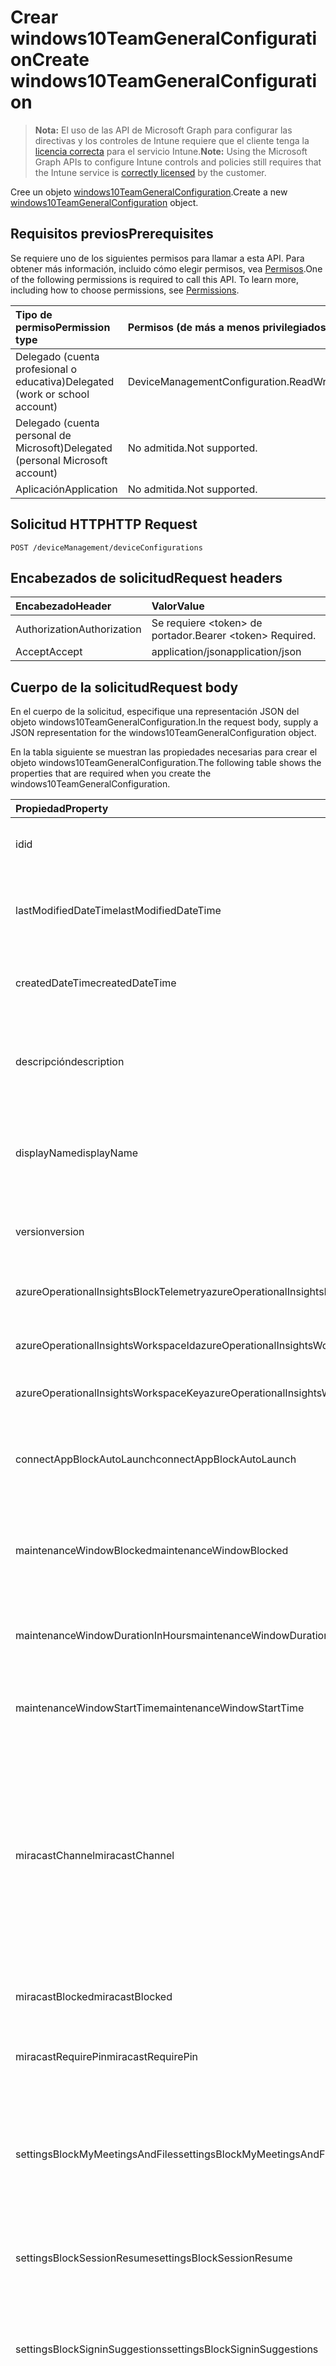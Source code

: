 # <a name="create-windows10teamgeneralconfiguration"></a><span data-ttu-id="60404-101">Crear windows10TeamGeneralConfiguration</span><span class="sxs-lookup"><span data-stu-id="60404-101">Create windows10TeamGeneralConfiguration</span></span>

> <span data-ttu-id="60404-102">**Nota:** El uso de las API de Microsoft Graph para configurar las directivas y los controles de Intune requiere que el cliente tenga la [licencia correcta](https://go.microsoft.com/fwlink/?linkid=839381) para el servicio Intune.</span><span class="sxs-lookup"><span data-stu-id="60404-102">**Note:** Using the Microsoft Graph APIs to configure Intune controls and policies still requires that the Intune service is [correctly licensed](https://go.microsoft.com/fwlink/?linkid=839381) by the customer.</span></span>

<span data-ttu-id="60404-103">Cree un objeto [windows10TeamGeneralConfiguration](../resources/intune_deviceconfig_windows10teamgeneralconfiguration.md).</span><span class="sxs-lookup"><span data-stu-id="60404-103">Create a new [windows10TeamGeneralConfiguration](../resources/intune_deviceconfig_windows10teamgeneralconfiguration.md) object.</span></span>
## <a name="prerequisites"></a><span data-ttu-id="60404-104">Requisitos previos</span><span class="sxs-lookup"><span data-stu-id="60404-104">Prerequisites</span></span>
<span data-ttu-id="60404-p101">Se requiere uno de los siguientes permisos para llamar a esta API. Para obtener más información, incluido cómo elegir permisos, vea [Permisos](../../../concepts/permissions_reference.md).</span><span class="sxs-lookup"><span data-stu-id="60404-p101">One of the following permissions is required to call this API. To learn more, including how to choose permissions, see [Permissions](../../../concepts/permissions_reference.md).</span></span>

|<span data-ttu-id="60404-107">Tipo de permiso</span><span class="sxs-lookup"><span data-stu-id="60404-107">Permission type</span></span>|<span data-ttu-id="60404-108">Permisos (de más a menos privilegiados)</span><span class="sxs-lookup"><span data-stu-id="60404-108">Permissions (from most to least privileged)</span></span>|
|:---|:---|
|<span data-ttu-id="60404-109">Delegado (cuenta profesional o educativa)</span><span class="sxs-lookup"><span data-stu-id="60404-109">Delegated (work or school account)</span></span>|<span data-ttu-id="60404-110">DeviceManagementConfiguration.ReadWrite.All</span><span class="sxs-lookup"><span data-stu-id="60404-110">DeviceManagementConfiguration.ReadWrite.All</span></span>|
|<span data-ttu-id="60404-111">Delegado (cuenta personal de Microsoft)</span><span class="sxs-lookup"><span data-stu-id="60404-111">Delegated (personal Microsoft account)</span></span>|<span data-ttu-id="60404-112">No admitida.</span><span class="sxs-lookup"><span data-stu-id="60404-112">Not supported.</span></span>|
|<span data-ttu-id="60404-113">Aplicación</span><span class="sxs-lookup"><span data-stu-id="60404-113">Application</span></span>|<span data-ttu-id="60404-114">No admitida.</span><span class="sxs-lookup"><span data-stu-id="60404-114">Not supported.</span></span>|

## <a name="http-request"></a><span data-ttu-id="60404-115">Solicitud HTTP</span><span class="sxs-lookup"><span data-stu-id="60404-115">HTTP Request</span></span>
<!-- {
  "blockType": "ignored"
}
-->
``` http
POST /deviceManagement/deviceConfigurations
```

## <a name="request-headers"></a><span data-ttu-id="60404-116">Encabezados de solicitud</span><span class="sxs-lookup"><span data-stu-id="60404-116">Request headers</span></span>
|<span data-ttu-id="60404-117">Encabezado</span><span class="sxs-lookup"><span data-stu-id="60404-117">Header</span></span>|<span data-ttu-id="60404-118">Valor</span><span class="sxs-lookup"><span data-stu-id="60404-118">Value</span></span>|
|:---|:---|
|<span data-ttu-id="60404-119">Authorization</span><span class="sxs-lookup"><span data-stu-id="60404-119">Authorization</span></span>|<span data-ttu-id="60404-120">Se requiere &lt;token&gt; de portador.</span><span class="sxs-lookup"><span data-stu-id="60404-120">Bearer &lt;token&gt; Required.</span></span>|
|<span data-ttu-id="60404-121">Accept</span><span class="sxs-lookup"><span data-stu-id="60404-121">Accept</span></span>|<span data-ttu-id="60404-122">application/json</span><span class="sxs-lookup"><span data-stu-id="60404-122">application/json</span></span>|

## <a name="request-body"></a><span data-ttu-id="60404-123">Cuerpo de la solicitud</span><span class="sxs-lookup"><span data-stu-id="60404-123">Request body</span></span>
<span data-ttu-id="60404-124">En el cuerpo de la solicitud, especifique una representación JSON del objeto windows10TeamGeneralConfiguration.</span><span class="sxs-lookup"><span data-stu-id="60404-124">In the request body, supply a JSON representation for the windows10TeamGeneralConfiguration object.</span></span>

<span data-ttu-id="60404-125">En la tabla siguiente se muestran las propiedades necesarias para crear el objeto windows10TeamGeneralConfiguration.</span><span class="sxs-lookup"><span data-stu-id="60404-125">The following table shows the properties that are required when you create the windows10TeamGeneralConfiguration.</span></span>

|<span data-ttu-id="60404-126">Propiedad</span><span class="sxs-lookup"><span data-stu-id="60404-126">Property</span></span>|<span data-ttu-id="60404-127">Tipo</span><span class="sxs-lookup"><span data-stu-id="60404-127">Type</span></span>|<span data-ttu-id="60404-128">Descripción</span><span class="sxs-lookup"><span data-stu-id="60404-128">Description</span></span>|
|:---|:---|:---|
|<span data-ttu-id="60404-129">id</span><span class="sxs-lookup"><span data-stu-id="60404-129">id</span></span>|<span data-ttu-id="60404-130">Cadena</span><span class="sxs-lookup"><span data-stu-id="60404-130">String</span></span>|<span data-ttu-id="60404-131">Clave de la entidad.</span><span class="sxs-lookup"><span data-stu-id="60404-131">Key of the entity.</span></span> <span data-ttu-id="60404-132">Heredado de [deviceConfiguration](../resources/intune_deviceconfig_deviceconfiguration.md)</span><span class="sxs-lookup"><span data-stu-id="60404-132">Inherited from [deviceConfiguration](../resources/intune_deviceconfig_deviceconfiguration.md)</span></span>|
|<span data-ttu-id="60404-133">lastModifiedDateTime</span><span class="sxs-lookup"><span data-stu-id="60404-133">lastModifiedDateTime</span></span>|<span data-ttu-id="60404-134">DateTimeOffset</span><span class="sxs-lookup"><span data-stu-id="60404-134">DateTimeOffset</span></span>|<span data-ttu-id="60404-135">Fecha y hora en la que se modificó el objeto por última vez.</span><span class="sxs-lookup"><span data-stu-id="60404-135">DateTime the object was last modified.</span></span> <span data-ttu-id="60404-136">Heredado de [deviceConfiguration](../resources/intune_deviceconfig_deviceconfiguration.md)</span><span class="sxs-lookup"><span data-stu-id="60404-136">Inherited from [deviceConfiguration](../resources/intune_deviceconfig_deviceconfiguration.md)</span></span>|
|<span data-ttu-id="60404-137">createdDateTime</span><span class="sxs-lookup"><span data-stu-id="60404-137">createdDateTime</span></span>|<span data-ttu-id="60404-138">DateTimeOffset</span><span class="sxs-lookup"><span data-stu-id="60404-138">DateTimeOffset</span></span>|<span data-ttu-id="60404-139">Fecha y hora en la que se creó el objeto.</span><span class="sxs-lookup"><span data-stu-id="60404-139">DateTime the object was created.</span></span> <span data-ttu-id="60404-140">Heredado de [deviceConfiguration](../resources/intune_deviceconfig_deviceconfiguration.md)</span><span class="sxs-lookup"><span data-stu-id="60404-140">Inherited from [deviceConfiguration](../resources/intune_deviceconfig_deviceconfiguration.md)</span></span>|
|<span data-ttu-id="60404-141">descripción</span><span class="sxs-lookup"><span data-stu-id="60404-141">description</span></span>|<span data-ttu-id="60404-142">Cadena</span><span class="sxs-lookup"><span data-stu-id="60404-142">String</span></span>|<span data-ttu-id="60404-143">Descripción proporcionada por el administrador de la configuración del dispositivo.</span><span class="sxs-lookup"><span data-stu-id="60404-143">Admin provided description of the Device Configuration.</span></span> <span data-ttu-id="60404-144">Heredado de [deviceConfiguration](../resources/intune_deviceconfig_deviceconfiguration.md)</span><span class="sxs-lookup"><span data-stu-id="60404-144">Inherited from [deviceConfiguration](../resources/intune_deviceconfig_deviceconfiguration.md)</span></span>|
|<span data-ttu-id="60404-145">displayName</span><span class="sxs-lookup"><span data-stu-id="60404-145">displayName</span></span>|<span data-ttu-id="60404-146">Cadena</span><span class="sxs-lookup"><span data-stu-id="60404-146">String</span></span>|<span data-ttu-id="60404-147">Nombre proporcionado por el administrador de la configuración del dispositivo.</span><span class="sxs-lookup"><span data-stu-id="60404-147">Admin provided name of the device configuration.</span></span> <span data-ttu-id="60404-148">Heredado de [deviceConfiguration](../resources/intune_deviceconfig_deviceconfiguration.md)</span><span class="sxs-lookup"><span data-stu-id="60404-148">Inherited from [deviceConfiguration](../resources/intune_deviceconfig_deviceconfiguration.md)</span></span>|
|<span data-ttu-id="60404-149">version</span><span class="sxs-lookup"><span data-stu-id="60404-149">version</span></span>|<span data-ttu-id="60404-150">Int32</span><span class="sxs-lookup"><span data-stu-id="60404-150">Int32</span></span>|<span data-ttu-id="60404-151">Versión de la configuración del dispositivo.</span><span class="sxs-lookup"><span data-stu-id="60404-151">Version of the device configuration.</span></span> <span data-ttu-id="60404-152">Heredado de [deviceConfiguration](../resources/intune_deviceconfig_deviceconfiguration.md)</span><span class="sxs-lookup"><span data-stu-id="60404-152">Inherited from [deviceConfiguration](../resources/intune_deviceconfig_deviceconfiguration.md)</span></span>|
|<span data-ttu-id="60404-153">azureOperationalInsightsBlockTelemetry</span><span class="sxs-lookup"><span data-stu-id="60404-153">azureOperationalInsightsBlockTelemetry</span></span>|<span data-ttu-id="60404-154">Booleano</span><span class="sxs-lookup"><span data-stu-id="60404-154">Boolean</span></span>|<span data-ttu-id="60404-155">Indica si se va a bloquear Azure Operational Insights.</span><span class="sxs-lookup"><span data-stu-id="60404-155">Indicates whether or not to Block Azure Operational Insights.</span></span>|
|<span data-ttu-id="60404-156">azureOperationalInsightsWorkspaceId</span><span class="sxs-lookup"><span data-stu-id="60404-156">azureOperationalInsightsWorkspaceId</span></span>|<span data-ttu-id="60404-157">Cadena</span><span class="sxs-lookup"><span data-stu-id="60404-157">String</span></span>|<span data-ttu-id="60404-158">Identificador del área de trabajo de Azure Operational Insights.</span><span class="sxs-lookup"><span data-stu-id="60404-158">The Azure Operational Insights workspace id.</span></span>|
|<span data-ttu-id="60404-159">azureOperationalInsightsWorkspaceKey</span><span class="sxs-lookup"><span data-stu-id="60404-159">azureOperationalInsightsWorkspaceKey</span></span>|<span data-ttu-id="60404-160">Cadena</span><span class="sxs-lookup"><span data-stu-id="60404-160">String</span></span>|<span data-ttu-id="60404-161">Clave del área de trabajo de Azure Operational Insights.</span><span class="sxs-lookup"><span data-stu-id="60404-161">The Azure Operational Insights Workspace key.</span></span>|
|<span data-ttu-id="60404-162">connectAppBlockAutoLaunch</span><span class="sxs-lookup"><span data-stu-id="60404-162">connectAppBlockAutoLaunch</span></span>|<span data-ttu-id="60404-163">Booleano</span><span class="sxs-lookup"><span data-stu-id="60404-163">Boolean</span></span>|<span data-ttu-id="60404-164">Especifica si se iniciará automáticamente la aplicación Conectar cada vez que se inicie un proyecto.</span><span class="sxs-lookup"><span data-stu-id="60404-164">Specifies whether to automatically launch the Connect app whenever a projection is initiated.</span></span>|
|<span data-ttu-id="60404-165">maintenanceWindowBlocked</span><span class="sxs-lookup"><span data-stu-id="60404-165">maintenanceWindowBlocked</span></span>|<span data-ttu-id="60404-166">Booleano</span><span class="sxs-lookup"><span data-stu-id="60404-166">Boolean</span></span>|<span data-ttu-id="60404-167">Indica si se va a bloquear la configuración de un período de mantenimiento para las actualizaciones del dispositivo.</span><span class="sxs-lookup"><span data-stu-id="60404-167">Indicates whether or not to Block setting a maintenance window for device updates.</span></span>|
|<span data-ttu-id="60404-168">maintenanceWindowDurationInHours</span><span class="sxs-lookup"><span data-stu-id="60404-168">maintenanceWindowDurationInHours</span></span>|<span data-ttu-id="60404-169">Int32</span><span class="sxs-lookup"><span data-stu-id="60404-169">Int32</span></span>|<span data-ttu-id="60404-170">Duración del período de mantenimiento para las actualizaciones del dispositivo.</span><span class="sxs-lookup"><span data-stu-id="60404-170">Maintenance window duration for device updates.</span></span> <span data-ttu-id="60404-171">Valores válidos de 0 a 5</span><span class="sxs-lookup"><span data-stu-id="60404-171">Valid values 0 to 5</span></span>|
|<span data-ttu-id="60404-172">maintenanceWindowStartTime</span><span class="sxs-lookup"><span data-stu-id="60404-172">maintenanceWindowStartTime</span></span>|<span data-ttu-id="60404-173">TimeOfDay</span><span class="sxs-lookup"><span data-stu-id="60404-173">TimeOfDay</span></span>|<span data-ttu-id="60404-174">Hora de inicio del periodo de mantenimiento para las actualizaciones del dispositivo.</span><span class="sxs-lookup"><span data-stu-id="60404-174">Maintenance window start time for device updates.</span></span>|
|<span data-ttu-id="60404-175">miracastChannel</span><span class="sxs-lookup"><span data-stu-id="60404-175">miracastChannel</span></span>|[<span data-ttu-id="60404-176">miracastChannel</span><span class="sxs-lookup"><span data-stu-id="60404-176">miracastChannel</span></span>](../resources/intune_deviceconfig_miracastchannel.md)|<span data-ttu-id="60404-p109">El canal. Los valores posibles son: `userDefined`, `one`, `two`, `three`, `four`, `five`, `six`, `seven`, `eight`, `nine`, `ten`, `eleven`, `thirtySix`, `forty`, `fortyFour`, `fortyEight`, `oneHundredFortyNine`, `oneHundredFiftyThree`, `oneHundredFiftySeven`, `oneHundredSixtyOne`, `oneHundredSixtyFive`.</span><span class="sxs-lookup"><span data-stu-id="60404-p109">The channel. The possible values are: `userDefined`, `one`, `two`, `three`, `four`, `five`, `six`, `seven`, `eight`, `nine`, `ten`, `eleven`, `thirtySix`, `forty`, `fortyFour`, `fortyEight`, `oneHundredFortyNine`, `oneHundredFiftyThree`, `oneHundredFiftySeven`, `oneHundredSixtyOne`, `oneHundredSixtyFive`.</span></span>|
|<span data-ttu-id="60404-179">miracastBlocked</span><span class="sxs-lookup"><span data-stu-id="60404-179">miracastBlocked</span></span>|<span data-ttu-id="60404-180">Booleano</span><span class="sxs-lookup"><span data-stu-id="60404-180">Boolean</span></span>|<span data-ttu-id="60404-181">Indica si se van a bloquear las proyecciones inalámbricas.</span><span class="sxs-lookup"><span data-stu-id="60404-181">Indicates whether or not to Block wireless projection.</span></span>|
|<span data-ttu-id="60404-182">miracastRequirePin</span><span class="sxs-lookup"><span data-stu-id="60404-182">miracastRequirePin</span></span>|<span data-ttu-id="60404-183">Booleano</span><span class="sxs-lookup"><span data-stu-id="60404-183">Boolean</span></span>|<span data-ttu-id="60404-184">Indica si se va a requerir un PIN para las proyecciones inalámbricas.</span><span class="sxs-lookup"><span data-stu-id="60404-184">Indicates whether or not to require a pin for wireless projection.</span></span>|
|<span data-ttu-id="60404-185">settingsBlockMyMeetingsAndFiles</span><span class="sxs-lookup"><span data-stu-id="60404-185">settingsBlockMyMeetingsAndFiles</span></span>|<span data-ttu-id="60404-186">Booleano</span><span class="sxs-lookup"><span data-stu-id="60404-186">Boolean</span></span>|<span data-ttu-id="60404-187">Especifica si se deshabilita la característica "Mis reuniones y archivos" en el menú Inicio, que muestra las reuniones y los archivos del usuario que ha iniciado sesión en Office 365.</span><span class="sxs-lookup"><span data-stu-id="60404-187">Specifies whether to disable the "My meetings and files" feature in the Start menu, which shows the signed-in user's meetings and files from Office 365.</span></span>|
|<span data-ttu-id="60404-188">settingsBlockSessionResume</span><span class="sxs-lookup"><span data-stu-id="60404-188">settingsBlockSessionResume</span></span>|<span data-ttu-id="60404-189">Booleano</span><span class="sxs-lookup"><span data-stu-id="60404-189">Boolean</span></span>|<span data-ttu-id="60404-190">Especifica si se permite la posibilidad de reanudar una sesión cuando se agota el tiempo de espera de la sesión.</span><span class="sxs-lookup"><span data-stu-id="60404-190">Specifies whether to allow the ability to resume a session when the session times out.</span></span>|
|<span data-ttu-id="60404-191">settingsBlockSigninSuggestions</span><span class="sxs-lookup"><span data-stu-id="60404-191">settingsBlockSigninSuggestions</span></span>|<span data-ttu-id="60404-192">Booleano</span><span class="sxs-lookup"><span data-stu-id="60404-192">Boolean</span></span>|<span data-ttu-id="60404-193">Especifica si se deshabilita la opción de rellenar automáticamente el cuadro de diálogo de inicio de sesión con invitados de reuniones programadas.</span><span class="sxs-lookup"><span data-stu-id="60404-193">Specifies whether to disable auto-populating of the sign-in dialog with invitees from scheduled meetings.</span></span>|
|<span data-ttu-id="60404-194">settingsDefaultVolume</span><span class="sxs-lookup"><span data-stu-id="60404-194">settingsDefaultVolume</span></span>|<span data-ttu-id="60404-195">Int32</span><span class="sxs-lookup"><span data-stu-id="60404-195">Int32</span></span>|<span data-ttu-id="60404-196">Especifica el valor de volumen predeterminado para una nueva sesión.</span><span class="sxs-lookup"><span data-stu-id="60404-196">Specifies the default volume value for a new session.</span></span> <span data-ttu-id="60404-197">Los valores permitidos son de 0 a 100.</span><span class="sxs-lookup"><span data-stu-id="60404-197">Permitted values are 0-100.</span></span> <span data-ttu-id="60404-198">El valor predeterminado es 45.</span><span class="sxs-lookup"><span data-stu-id="60404-198">The default is 45.</span></span> <span data-ttu-id="60404-199">Valores válidos de 0 a 100.</span><span class="sxs-lookup"><span data-stu-id="60404-199">Valid values 0 to 100</span></span>|
|<span data-ttu-id="60404-200">settingsScreenTimeoutInMinutes</span><span class="sxs-lookup"><span data-stu-id="60404-200">settingsScreenTimeoutInMinutes</span></span>|<span data-ttu-id="60404-201">Int32</span><span class="sxs-lookup"><span data-stu-id="60404-201">Int32</span></span>|<span data-ttu-id="60404-202">Especifica el número de minutos hasta que se desconecta la pantalla Concentrador.</span><span class="sxs-lookup"><span data-stu-id="60404-202">Specifies the number of minutes until the Hub screen turns off.</span></span>|
|<span data-ttu-id="60404-203">settingsSessionTimeoutInMinutes</span><span class="sxs-lookup"><span data-stu-id="60404-203">settingsSessionTimeoutInMinutes</span></span>|<span data-ttu-id="60404-204">Int32</span><span class="sxs-lookup"><span data-stu-id="60404-204">Int32</span></span>|<span data-ttu-id="60404-205">Especifica el número de minutos hasta que se agota el tiempo de espera de la sesión.</span><span class="sxs-lookup"><span data-stu-id="60404-205">Specifies the number of minutes until the session times out.</span></span>|
|<span data-ttu-id="60404-206">settingsSleepTimeoutInMinutes</span><span class="sxs-lookup"><span data-stu-id="60404-206">settingsSleepTimeoutInMinutes</span></span>|<span data-ttu-id="60404-207">Int32</span><span class="sxs-lookup"><span data-stu-id="60404-207">Int32</span></span>|<span data-ttu-id="60404-208">Especifica el número de minutos hasta que el concentrador entra en modo de suspensión.</span><span class="sxs-lookup"><span data-stu-id="60404-208">Specifies the number of minutes until the Hub enters sleep mode.</span></span>|
|<span data-ttu-id="60404-209">welcomeScreenBlockAutomaticWakeUp</span><span class="sxs-lookup"><span data-stu-id="60404-209">welcomeScreenBlockAutomaticWakeUp</span></span>|<span data-ttu-id="60404-210">Booleano</span><span class="sxs-lookup"><span data-stu-id="60404-210">Boolean</span></span>|<span data-ttu-id="60404-211">Indica si se va a impedir que la pantalla de inicio de sesión se reactive automáticamente cuando alguien entre en la sala.</span><span class="sxs-lookup"><span data-stu-id="60404-211">Indicates whether or not to Block the welcome screen from waking up automatically when someone enters the room.</span></span>|
|<span data-ttu-id="60404-212">welcomeScreenBackgroundImageUrl</span><span class="sxs-lookup"><span data-stu-id="60404-212">welcomeScreenBackgroundImageUrl</span></span>|<span data-ttu-id="60404-213">Cadena</span><span class="sxs-lookup"><span data-stu-id="60404-213">String</span></span>|<span data-ttu-id="60404-214">Dirección URL de la imagen de fondo de la pantalla de inicio de sesión.</span><span class="sxs-lookup"><span data-stu-id="60404-214">The welcome screen background image URL.</span></span> <span data-ttu-id="60404-215">La dirección URL debe utilizar el protocolo HTTPS y devolver una imagen PNG.</span><span class="sxs-lookup"><span data-stu-id="60404-215">The URL must use the HTTPS protocol and return a PNG image.</span></span>|
|<span data-ttu-id="60404-216">welcomeScreenMeetingInformation</span><span class="sxs-lookup"><span data-stu-id="60404-216">welcomeScreenMeetingInformation</span></span>|[<span data-ttu-id="60404-217">welcomeScreenMeetingInformation</span><span class="sxs-lookup"><span data-stu-id="60404-217">welcomeScreenMeetingInformation</span></span>](../resources/intune_deviceconfig_welcomescreenmeetinginformation.md)|<span data-ttu-id="60404-p112">La información de reunión de la de pantalla de bienvenida se muestra. Los valores posibles son: `userDefined`, `showOrganizerAndTimeOnly`, `showOrganizerAndTimeAndSubject`.</span><span class="sxs-lookup"><span data-stu-id="60404-p112">The welcome screen meeting information shown. The possible values are: `userDefined`, `showOrganizerAndTimeOnly`, `showOrganizerAndTimeAndSubject`.</span></span>|



## <a name="response"></a><span data-ttu-id="60404-220">Respuesta</span><span class="sxs-lookup"><span data-stu-id="60404-220">Response</span></span>
<span data-ttu-id="60404-221">Si se ejecuta correctamente, este método devuelve un código de respuesta `201 Created` y un objeto [windows10TeamGeneralConfiguration](../resources/intune_deviceconfig_windows10teamgeneralconfiguration.md) en el cuerpo de la respuesta.</span><span class="sxs-lookup"><span data-stu-id="60404-221">If successful, this method returns a `201 Created` response code and a [windows10TeamGeneralConfiguration](../resources/intune_deviceconfig_windows10teamgeneralconfiguration.md) object in the response body.</span></span>

## <a name="example"></a><span data-ttu-id="60404-222">Ejemplo</span><span class="sxs-lookup"><span data-stu-id="60404-222">Example</span></span>
### <a name="request"></a><span data-ttu-id="60404-223">Solicitud</span><span class="sxs-lookup"><span data-stu-id="60404-223">Request</span></span>
<span data-ttu-id="60404-224">Aquí tiene un ejemplo de la solicitud.</span><span class="sxs-lookup"><span data-stu-id="60404-224">Here is an example of the request.</span></span>
``` http
POST https://graph.microsoft.com/v1.0/deviceManagement/deviceConfigurations
Content-type: application/json
Content-length: 1214

{
  "@odata.type": "#microsoft.graph.windows10TeamGeneralConfiguration",
  "lastModifiedDateTime": "2017-01-01T00:00:35.1329464-08:00",
  "description": "Description value",
  "displayName": "Display Name value",
  "version": 7,
  "azureOperationalInsightsBlockTelemetry": true,
  "azureOperationalInsightsWorkspaceId": "Azure Operational Insights Workspace Id value",
  "azureOperationalInsightsWorkspaceKey": "Azure Operational Insights Workspace Key value",
  "connectAppBlockAutoLaunch": true,
  "maintenanceWindowBlocked": true,
  "maintenanceWindowDurationInHours": 0,
  "maintenanceWindowStartTime": "11:59:09.3130000",
  "miracastChannel": "one",
  "miracastBlocked": true,
  "miracastRequirePin": true,
  "settingsBlockMyMeetingsAndFiles": true,
  "settingsBlockSessionResume": true,
  "settingsBlockSigninSuggestions": true,
  "settingsDefaultVolume": 5,
  "settingsScreenTimeoutInMinutes": 14,
  "settingsSessionTimeoutInMinutes": 15,
  "settingsSleepTimeoutInMinutes": 13,
  "welcomeScreenBlockAutomaticWakeUp": true,
  "welcomeScreenBackgroundImageUrl": "https://example.com/welcomeScreenBackgroundImageUrl/",
  "welcomeScreenMeetingInformation": "showOrganizerAndTimeOnly"
}
```

### <a name="response"></a><span data-ttu-id="60404-225">Respuesta</span><span class="sxs-lookup"><span data-stu-id="60404-225">Response</span></span>
<span data-ttu-id="60404-p113">Aquí tiene un ejemplo de la respuesta. Nota: Puede que el objeto de respuesta que aparece aquí se trunque para abreviar. Todas las propiedades se devolverán de una llamada real.</span><span class="sxs-lookup"><span data-stu-id="60404-p113">Here is an example of the response. Note: The response object shown here may be truncated for brevity. All of the properties will be returned from an actual call.</span></span>
``` http
HTTP/1.1 201 Created
Content-Type: application/json
Content-Length: 1322

{
  "@odata.type": "#microsoft.graph.windows10TeamGeneralConfiguration",
  "id": "0c94aa20-aa20-0c94-20aa-940c20aa940c",
  "lastModifiedDateTime": "2017-01-01T00:00:35.1329464-08:00",
  "createdDateTime": "2017-01-01T00:02:43.5775965-08:00",
  "description": "Description value",
  "displayName": "Display Name value",
  "version": 7,
  "azureOperationalInsightsBlockTelemetry": true,
  "azureOperationalInsightsWorkspaceId": "Azure Operational Insights Workspace Id value",
  "azureOperationalInsightsWorkspaceKey": "Azure Operational Insights Workspace Key value",
  "connectAppBlockAutoLaunch": true,
  "maintenanceWindowBlocked": true,
  "maintenanceWindowDurationInHours": 0,
  "maintenanceWindowStartTime": "11:59:09.3130000",
  "miracastChannel": "one",
  "miracastBlocked": true,
  "miracastRequirePin": true,
  "settingsBlockMyMeetingsAndFiles": true,
  "settingsBlockSessionResume": true,
  "settingsBlockSigninSuggestions": true,
  "settingsDefaultVolume": 5,
  "settingsScreenTimeoutInMinutes": 14,
  "settingsSessionTimeoutInMinutes": 15,
  "settingsSleepTimeoutInMinutes": 13,
  "welcomeScreenBlockAutomaticWakeUp": true,
  "welcomeScreenBackgroundImageUrl": "https://example.com/welcomeScreenBackgroundImageUrl/",
  "welcomeScreenMeetingInformation": "showOrganizerAndTimeOnly"
}
```









